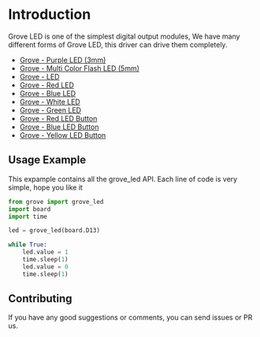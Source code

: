 # Introduction
Grove LED is one of the simplest digital output modules, We have many different forms of Grove LED, this driver can drive them completely.

- [Grove - Purple LED (3mm)](https://www.seeedstudio.com/Grove-Purple-LED-3mm-p-1143.html)
- [Grove - Multi Color Flash LED (5mm)](https://www.seeedstudio.com/Grove-Multi-Color-Flash-LED-5m-p-1141.html)
- [Grove - LED](https://www.seeedstudio.com/Grove-LED-p-767.html)
- [Grove - Red LED](https://www.seeedstudio.com/Grove-Red-LED-p-1142.html)
- [Grove - Blue LED](https://www.seeedstudio.com/Grove-Blue-LED.html)
- [Grove - White LED](https://www.seeedstudio.com/Grove-White-LED-p-1140.html)
- [Grove - Green LED](https://www.seeedstudio.com/Grove-Green-LED.html)
- [Grove - Red LED Button](https://www.seeedstudio.com/Grove-Red-LED-Button.html)
- [Grove - Blue LED Button](https://www.seeedstudio.com/Grove-Blue-LED-Button-p-3104.html)
- [Grove - Yellow LED Button](https://www.seeedstudio.com/Grove-Yellow-LED-Button-p-3101.html)


## Usage Example
This expample contains all the grove_led API. Each line of code is very simple, hope you like it

```python
from grove import grove_led
import board
import time

led = grove_led(board.D13)

while True:
    led.value = 1
    time.sleep(1)
    led.value = 0
    time.sleep(1)
```

## Contributing
If you have any good suggestions or comments, you can send issues or PR us.
